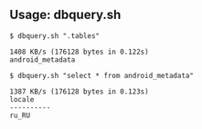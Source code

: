 Usage: dbquery.sh
-----------------

```
$ dbquery.sh ".tables"

1408 KB/s (176128 bytes in 0.122s)
android_metadata
```

```
$ dbquery.sh "select * from android_metadata"

1387 KB/s (176128 bytes in 0.123s)
locale    
----------
ru_RU     
```
